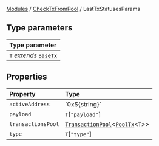 [Modules](../../README.md) / [CheckTxFromPool](../README.md) / LastTxStatusesParams

## Type parameters

| Type parameter |
| :------ |
| `T` *extends* [`BaseTx`](../../TransactionAdapters/types/type-aliases/BaseTx.md) |

## Properties

| Property | Type |
| :------ | :------ |
| `activeAddress` | \`0x$\{string\}\` |
| `payload` | `T`\[`"payload"`\] |
| `transactionsPool` | [`TransactionPool`](../../Transactions/Slice/type-aliases/TransactionPool.md)\<[`PoolTx`](../../Transactions/Slice/type-aliases/PoolTx.md)\<`T`\>\> |
| `type` | `T`\[`"type"`\] |
